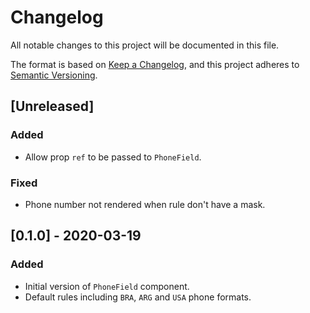 # Changelog
All notable changes to this project will be documented in this file.

The format is based on [Keep a Changelog](https://keepachangelog.com/en/1.0.0/),
and this project adheres to [Semantic Versioning](https://semver.org/spec/v2.0.0.html).

## [Unreleased]

### Added

- Allow prop `ref` to be passed to `PhoneField`.

### Fixed

- Phone number not rendered when rule don't have a mask.

## [0.1.0] - 2020-03-19

### Added

- Initial version of `PhoneField` component.
- Default rules including `BRA`, `ARG` and `USA` phone formats.
